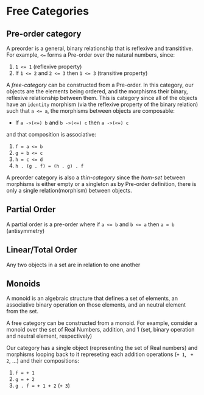 # Free Categories
## Pre-order category
A preorder is a general, binary relationship that is reflexive and
transititive. For example, `<=` forms a Pre-order over the
natural numbers, since:  
1. `1 <= 1` (reflexive property)
2. If `1 <= 2` and `2 <= 3` then `1 <= 3` (transitive property)

A _free-category_ can be constructed from a Pre-order. In
this category, our objects are the elements being ordered,
and the morphisms their binary, reflexive relationship
between them.
This is category since all of the objects have an `identity`
morphism (via the reflexive property of the binary relation)
such that `a <= a`, the morphisms between objects are
composable:
* If `a ->(<=) b` and `b ->(<=) c` then `a ->(<=) c` 

and that composition is associative:
1. `f = a <= b`
2. `g = b <= c`
3. `h = c <= d`
3. `h . (g . f) = (h . g) . f` 

A preorder category is also a _thin-category_ since the
_hom-set_ between morphisms is either empty or a singleton
as by Pre-order definition, there is only a single
relation(morphism) between objects.


## Partial Order
A partial order is a pre-order where if `a <= b` and `b <= a`
then `a = b` (antisymmetry)

## Linear/Total Order
Any two objects in a set are in relation to one another

## Monoids
A monoid is an algebraic structure that defines a set of
elements, an associative binary operation on those elements,
and an neutral element from the set.

A free category can be constructed from a monoid. For
example, consider a monoid over the set of Real Numbers,
addition, and 1 (set, binary operation and neutral element,
respectively)

Our category has a single object (representing the set of
Real numbers) and morphisms looping back to it represeting
each addition operations (`+ 1`, ` + 2`, ...) and their
compositions: 
1. `f = + 1`
2. `g = + 2`
3. `g . f = + 1 + 2` (`+ 3`)